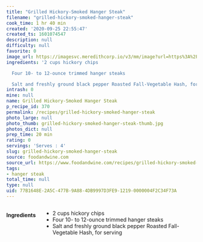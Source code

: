 ```yaml
---
title: "Grilled Hickory-Smoked Hanger Steak"
filename: "grilled-hickory-smoked-hanger-steak"
cook_time: 1 hr 40 min
created: '2020-09-25 22:55:47'
created_ts: 1601074547
description: null
difficulty: null
favorite: 0
image_url: https://imagesvc.meredithcorp.io/v3/mm/image?url=https%3A%2F%2Fwww.foodandwine.com%2Fimg%2Ficons%2Fmissing-image-4x3.png
ingredients: '2 cups hickory chips

  Four 10- to 12-ounce trimmed hanger steaks

  Salt and freshly ground black pepper Roasted Fall-Vegetable Hash, for serving'
intrash: 0
mine: null
name: Grilled Hickory-Smoked Hanger Steak
p_recipe_id: 370
permalink: /recipes/grilled-hickory-smoked-hanger-steak
photo_large: null
photo_thumb: grilled-hickory-smoked-hanger-steak-thumb.jpg
photos_dict: null
prep_time: 20 min
rating: 0
servings: 'Serves : 4'
slug: grilled-hickory-smoked-hanger-steak
source: foodandwine.com
source_url: https://www.foodandwine.com/recipes/grilled-hickory-smoked-hanger-steak
tags:
- hanger steak
total_time: null
type: null
uid: 77B1648E-2A5C-477B-9A88-4DB9997D3FE9-1219-0000004F2C34F73A
---
```

<div class="large-8 medium-7 columns" id="writeup">	</div><!-- #writeup -->
</div><!-- #row-one -->
<div class="row" id="row-two">	<div class="medium-4 small-5 columns" id="ingredients"><h4>Ingredients</h4><div class="box box-ingredients content"><ul>
<li>2 cups hickory chips</li>
<li>Four 10- to 12-ounce trimmed hanger steaks</li>
<li>Salt and freshly ground black pepper Roasted Fall-Vegetable Hash, for serving</li>
</ul>
</div>	</div>	<div class="medium-6 small-7 columns" id="directions">	</div>